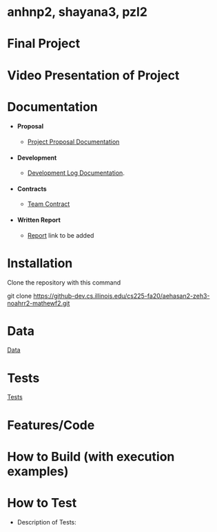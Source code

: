 # anhnp2, shayana3, pzl2
# Final Project
# Video Presentation of Project
# Documentation
* #### Proposal
  * [Project Proposal Documentation](https://github.com/PatanL/final-project-wiki-vote-groups/blob/main/documents/Proposal.md)

* #### Development
  * [Development Log Documentation](https://github.com/PatanL/final-project-wiki-vote-groups/blob/main/documents/log.md). 
  
* #### Contracts
  * [Team Contract](https://github.com/PatanL/final-project-wiki-vote-groups/blob/main/documents/Contract.md)

* #### Written Report
  * [Report]() link to be added
# Installation
Clone the repository with this command

git clone https://github-dev.cs.illinois.edu/cs225-fa20/aehasan2-zeh3-noahrr2-mathewf2.git

# Data
[Data](https://github.com/PatanL/final-project-wiki-vote-groups/tree/main/data)

# Tests
[Tests](https://github.com/PatanL/final-project-wiki-vote-groups/tree/main/tests)

# Features/Code

# How to Build (with execution examples)
# How to Test
* Description of Tests:

